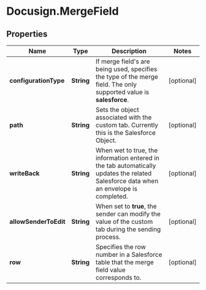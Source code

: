 # Docusign.MergeField

## Properties
Name | Type | Description | Notes
------------ | ------------- | ------------- | -------------
**configurationType** | **String** | If merge field&#39;s are being used, specifies the type of the merge field. The only  supported value is **salesforce**. | [optional] 
**path** | **String** | Sets the object associated with the custom tab. Currently this is the Salesforce Object. | [optional] 
**writeBack** | **String** | When wet to true, the information entered in the tab automatically updates the related Salesforce data when an envelope is completed. | [optional] 
**allowSenderToEdit** | **String** | When set to **true**, the sender can modify the value of the custom tab during the sending process. | [optional] 
**row** | **String** | Specifies the row number in a Salesforce table that the merge field value corresponds to. | [optional] 


